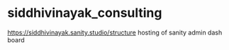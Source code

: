 # siddhivinayak_consulting

https://siddhivinayak.sanity.studio/structure
hosting of sanity admin dash board